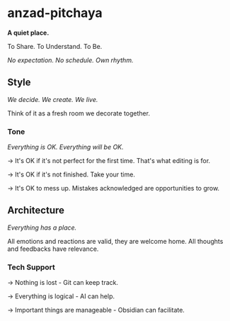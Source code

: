 # anzad-pitchaya


**A quiet place.**

To Share. To Understand. To Be.

*No expectation. No schedule. Own rhythm.*




## Style

*We decide. We create. We live.*

Think of it as a fresh room we decorate together.



### Tone

*Everything is OK. Everything will be OK.*

-> It's OK if it's not perfect for the first time. That's what editing is for.

-> It's OK if it's not finished. Take your time.

-> It's OK to mess up. Mistakes acknowledged are opportunities to grow.



## Architecture

*Everything has a place.*


All emotions and reactions are valid, they are welcome home. 
All thoughts and feedbacks have relevance.


### Tech Support

-> Nothing is lost - Git can keep track. 

-> Everything is logical - AI can help.

-> Important things are manageable -  Obsidian can facilitate.









